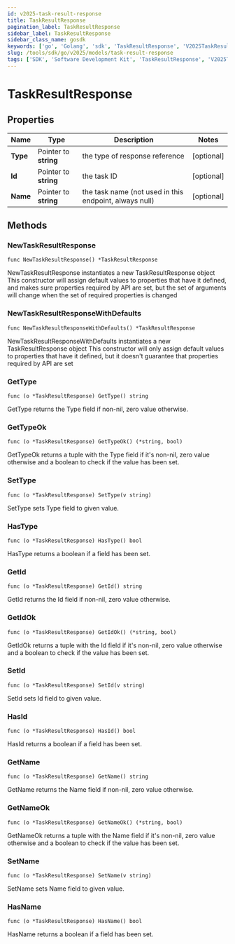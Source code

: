 ```yaml
---
id: v2025-task-result-response
title: TaskResultResponse
pagination_label: TaskResultResponse
sidebar_label: TaskResultResponse
sidebar_class_name: gosdk
keywords: ['go', 'Golang', 'sdk', 'TaskResultResponse', 'V2025TaskResultResponse'] 
slug: /tools/sdk/go/v2025/models/task-result-response
tags: ['SDK', 'Software Development Kit', 'TaskResultResponse', 'V2025TaskResultResponse']
---
```


# TaskResultResponse

## Properties

Name | Type | Description | Notes
------------ | ------------- | ------------- | -------------
**Type** | Pointer to **string** | the type of response reference | [optional] 
**Id** | Pointer to **string** | the task ID | [optional] 
**Name** | Pointer to **string** | the task name (not used in this endpoint, always null) | [optional] 

## Methods

### NewTaskResultResponse

`func NewTaskResultResponse() *TaskResultResponse`

NewTaskResultResponse instantiates a new TaskResultResponse object
This constructor will assign default values to properties that have it defined,
and makes sure properties required by API are set, but the set of arguments
will change when the set of required properties is changed

### NewTaskResultResponseWithDefaults

`func NewTaskResultResponseWithDefaults() *TaskResultResponse`

NewTaskResultResponseWithDefaults instantiates a new TaskResultResponse object
This constructor will only assign default values to properties that have it defined,
but it doesn't guarantee that properties required by API are set

### GetType

`func (o *TaskResultResponse) GetType() string`

GetType returns the Type field if non-nil, zero value otherwise.

### GetTypeOk

`func (o *TaskResultResponse) GetTypeOk() (*string, bool)`

GetTypeOk returns a tuple with the Type field if it's non-nil, zero value otherwise
and a boolean to check if the value has been set.

### SetType

`func (o *TaskResultResponse) SetType(v string)`

SetType sets Type field to given value.

### HasType

`func (o *TaskResultResponse) HasType() bool`

HasType returns a boolean if a field has been set.

### GetId

`func (o *TaskResultResponse) GetId() string`

GetId returns the Id field if non-nil, zero value otherwise.

### GetIdOk

`func (o *TaskResultResponse) GetIdOk() (*string, bool)`

GetIdOk returns a tuple with the Id field if it's non-nil, zero value otherwise
and a boolean to check if the value has been set.

### SetId

`func (o *TaskResultResponse) SetId(v string)`

SetId sets Id field to given value.

### HasId

`func (o *TaskResultResponse) HasId() bool`

HasId returns a boolean if a field has been set.

### GetName

`func (o *TaskResultResponse) GetName() string`

GetName returns the Name field if non-nil, zero value otherwise.

### GetNameOk

`func (o *TaskResultResponse) GetNameOk() (*string, bool)`

GetNameOk returns a tuple with the Name field if it's non-nil, zero value otherwise
and a boolean to check if the value has been set.

### SetName

`func (o *TaskResultResponse) SetName(v string)`

SetName sets Name field to given value.

### HasName

`func (o *TaskResultResponse) HasName() bool`

HasName returns a boolean if a field has been set.


